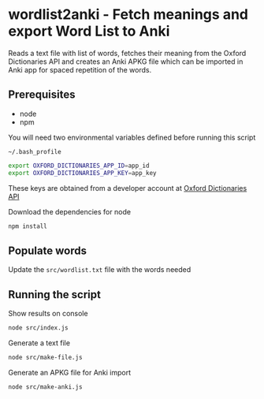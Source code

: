 # wordlist2anki - Fetch meanings and export Word List to Anki

Reads a text file with list of words, fetches their meaning from the Oxford Dictionaries API and creates an Anki APKG file which can be imported in Anki app for spaced repetition of the words.

## Prerequisites

* node
* npm

You will need two environmental variables defined before running this script

`~/.bash_profile`

```bash
export OXFORD_DICTIONARIES_APP_ID=app_id
export OXFORD_DICTIONARIES_APP_KEY=app_key
```

These keys are obtained from a developer account at [Oxford Dictionaries API](https://developer.oxforddictionaries.com/)

Download the dependencies for node

```bash
npm install
```

## Populate words

Update the `src/wordlist.txt` file with the words needed

## Running the script

Show results on console

```bash
node src/index.js
```

Generate a text file

```bash
node src/make-file.js
```

Generate an APKG file for Anki import

```bash
node src/make-anki.js
```
